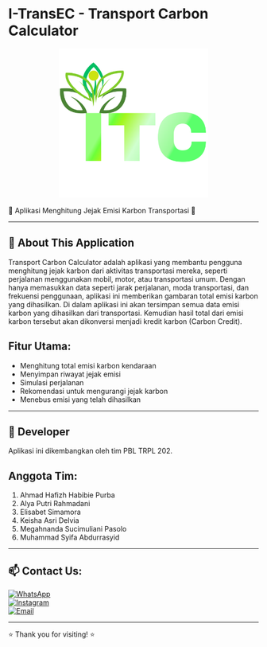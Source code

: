 # I-TransEC - Transport Carbon Calculator

<p align="center">
  <img src="public/assets/img/logo.png" width="300"/>
</p>

👾 Aplikasi Menghitung Jejak Emisi Karbon Transportasi 👾

---

## 📌 About This Application

Transport Carbon Calculator adalah aplikasi yang membantu pengguna menghitung jejak karbon dari aktivitas transportasi mereka, seperti perjalanan menggunakan mobil, motor, atau transportasi umum. Dengan hanya memasukkan data seperti jarak perjalanan, moda transportasi, dan frekuensi penggunaan, aplikasi ini memberikan gambaran total emisi karbon yang dihasilkan. Di dalam aplikasi ini akan tersimpan semua data emisi karbon yang dihasilkan dari transportasi. Kemudian hasil total dari emisi karbon tersebut akan dikonversi menjadi kredit karbon (Carbon Credit).

## Fitur Utama:
- Menghitung total emisi karbon kendaraan
- Menyimpan riwayat jejak emisi
- Simulasi perjalanan
- Rekomendasi untuk mengurangi jejak karbon
- Menebus emisi yang telah dihasilkan

---

## 👾 Developer
Aplikasi ini dikembangkan oleh tim PBL TRPL 202.

## Anggota Tim:
1. Ahmad Hafizh Habibie Purba
2. Alya Putri Rahmadani
3. Elisabet Simamora
4. Keisha Asri Delvia
5. Megahnanda Sucimuliani Pasolo
6. Muhammad Syifa Abdurrasyid

---

## 📫 Contact Us:

[![WhatsApp](https://img.shields.io/badge/Whatsapp-green?logo=whatsapp&style=for-the-badge)](https://wa.me/6281234567890)  
[![Instagram](https://img.shields.io/badge/Instagram-pink?logo=instagram&style=for-the-badge)](https://www.instagram.com/itransec/)  
[![Email](https://img.shields.io/badge/Email-red?logo=gmail&style=for-the-badge)](mailto:itransec@gmail.com)

---

⭐️ Thank you for visiting! ⭐️
